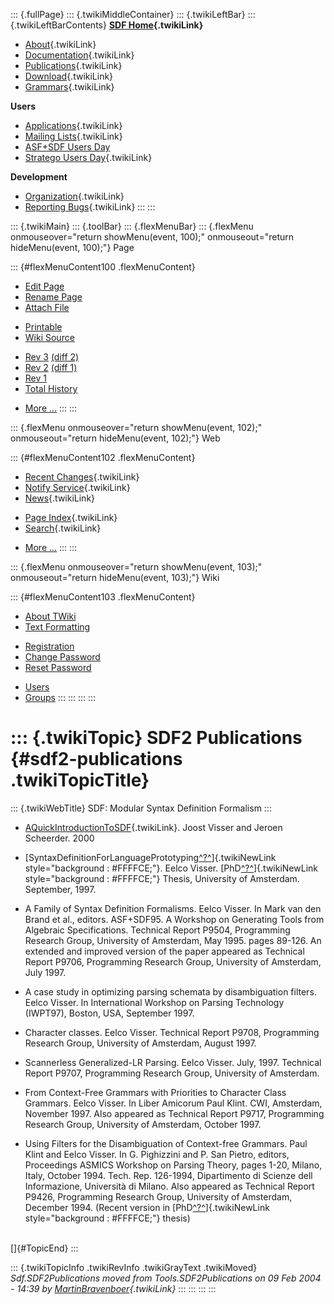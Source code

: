 ::: {.fullPage}
::: {.twikiMiddleContainer}
::: {.twikiLeftBar}
::: {.twikiLeftBarContents}
**[SDF Home](WebHome){.twikiLink}**

-   [About](SdfLanguage){.twikiLink}
-   [Documentation](SdfDocumentation){.twikiLink}
-   [Publications](SdfPublications){.twikiLink}
-   [Download](SdfSoftware){.twikiLink}
-   [Grammars](SdfGrammars){.twikiLink}

**Users**

-   [Applications](SdfApplications){.twikiLink}
-   [Mailing Lists](MailingList){.twikiLink}
-   [ASF+SDF Users
    Day](http://www.cwi.nl/htbin/sen1/twiki/bin/view/SEN1/ASFSDFUsersDay)
-   [Stratego Users Day](../Stratego/StrategoUsersDay){.twikiLink}

**Development**

-   [Organization](SdfDevelopment){.twikiLink}
-   [Reporting Bugs](SdfBugs){.twikiLink}
:::
:::

::: {.twikiMain}
::: {.toolBar}
::: {.flexMenuBar}
::: {.flexMenu onmouseover="return showMenu(event, 100);" onmouseout="return hideMenu(event, 100);"}
Page

::: {#flexMenuContent100 .flexMenuContent}
-   [Edit
    Page](http://www.program-transformation.org/edit/SdfBackup/SDF2Publications?t=1536827745)
-   [Rename
    Page](http://www.program-transformation.org/rename/SdfBackup/SDF2Publications)
-   [Attach
    File](http://www.program-transformation.org/attach/SdfBackup/SDF2Publications)

<!-- -->

-   [Printable](http://www.program-transformation.org/view/SdfBackup/SDF2Publications?skin=print.pattern)
-   [Wiki
    Source](http://www.program-transformation.org/view/SdfBackup/SDF2Publications?skin=text&raw=on&contenttype=text/plain)

<!-- -->

-   [Rev
    3](http://www.program-transformation.org/view/SdfBackup/SDF2Publications?rev=1.3)
    [(diff 2)](http://www.program-transformation.org/rdiff/SdfBackup/SDF2Publications?rev1=1.3&rev2=1.2)
-   [Rev
    2](http://www.program-transformation.org/view/SdfBackup/SDF2Publications?rev=1.2)
    [(diff 1)](http://www.program-transformation.org/rdiff/SdfBackup/SDF2Publications?rev1=1.2&rev2=1.1)
-   [Rev
    1](http://www.program-transformation.org/view/SdfBackup/SDF2Publications?rev=1.1)
-   [Total
    History](http://www.program-transformation.org/rdiff/SdfBackup/SDF2Publications)

<!-- -->

-   [More
    \...](http://www.program-transformation.org/oops/SdfBackup/SDF2Publications?template=oopsmore&param1=1.3&param2=1.3)
:::
:::

::: {.flexMenu onmouseover="return showMenu(event, 102);" onmouseout="return hideMenu(event, 102);"}
Web

::: {#flexMenuContent102 .flexMenuContent}
-   [Recent Changes](WebChanges){.twikiLink}
-   [Notify Service](WebNotify){.twikiLink}
-   [News](WebNews){.twikiLink}

<!-- -->

-   [Page Index](WebIndex){.twikiLink}
-   [Search](WebSearch){.twikiLink}

<!-- -->

-   [More
    \...](http://www.program-transformation.org/oops/SdfBackup/SDF2Publications?template=oopsmore&param1=1.3&param2=1.3)
:::
:::

::: {.flexMenu onmouseover="return showMenu(event, 103);" onmouseout="return hideMenu(event, 103);"}
Wiki

::: {#flexMenuContent103 .flexMenuContent}
-   [About
    TWiki](http://www.program-transformation.org/view/TWiki/WebHome)
-   [Text
    Formatting](http://www.program-transformation.org/view/TWiki/TextFormattingRules)

<!-- -->

-   [Registration](http://www.program-transformation.org/view/TWiki/TWikiRegistration)
-   [Change
    Password](http://www.program-transformation.org/view/TWiki/ChangePassword)
-   [Reset
    Password](http://www.program-transformation.org/view/TWiki/ResetPassword)

<!-- -->

-   [Users](http://www.program-transformation.org/view/Main/TWikiUsers)
-   [Groups](http://www.program-transformation.org/view/Main/TWikiGroups)
:::
:::
:::
:::

::: {.twikiTopic}
SDF2 Publications {#sdf2-publications .twikiTopicTitle}
=================

::: {.twikiWebTitle}
SDF: Modular Syntax Definition Formalism
:::

-   [AQuickIntroductionToSDF](../Sdf/AQuickIntroductionToSDF){.twikiLink}.
    Joost Visser and Jeroen Scheerder. 2000

<!-- -->

-   [SyntaxDefinitionForLanguagePrototyping[^?^](http://www.program-transformation.org/edit/SdfBackup/SyntaxDefinitionForLanguagePrototyping?topicparent=SdfBackup.SDF2Publications)]{.twikiNewLink
    style="background : #FFFFCE;"}. Eelco Visser.
    [PhD[^?^](http://www.program-transformation.org/edit/SdfBackup/PhD?topicparent=SdfBackup.SDF2Publications)]{.twikiNewLink
    style="background : #FFFFCE;"} Thesis, University of Amsterdam.
    September, 1997.

<!-- -->

-   A Family of Syntax Definition Formalisms. Eelco Visser. In Mark van
    den Brand et al., editors. ASF+SDF95. A Workshop on Generating Tools
    from Algebraic Specifications. Technical Report P9504, Programming
    Research Group, University of Amsterdam, May 1995. pages 89-126. An
    extended and improved version of the paper appeared as Technical
    Report P9706, Programming Research Group, University of Amsterdam,
    July 1997.

<!-- -->

-   A case study in optimizing parsing schemata by disambiguation
    filters. Eelco Visser. In International Workshop on Parsing
    Technology (IWPT97), Boston, USA, September 1997.

<!-- -->

-   Character classes. Eelco Visser. Technical Report P9708, Programming
    Research Group, University of Amsterdam, August 1997.

<!-- -->

-   Scannerless Generalized-LR Parsing. Eelco Visser. July, 1997.
    Technical Report P9707, Programming Research Group, University of
    Amsterdam.

<!-- -->

-   From Context-Free Grammars with Priorities to Character Class
    Grammars. Eelco Visser. In Liber Amicorum Paul Klint. CWI,
    Amsterdam, November 1997. Also appeared as Technical Report P9717,
    Programming Research Group, University of Amsterdam, October 1997.

<!-- -->

-   Using Filters for the Disambiguation of Context-free Grammars. Paul
    Klint and Eelco Visser. In G. Pighizzini and P. San Pietro, editors,
    Proceedings ASMICS Workshop on Parsing Theory, pages 1-20, Milano,
    Italy, October 1994. Tech. Rep. 126-1994, Dipartimento di Scienze
    dell Informazione, Università di Milano. Also appeared as Technical
    Report P9426, Programming Research Group, University of Amsterdam,
    December 1994. (Recent version in
    [PhD[^?^](http://www.program-transformation.org/edit/SdfBackup/PhD?topicparent=SdfBackup.SDF2Publications)]{.twikiNewLink
    style="background : #FFFFCE;"} thesis)

\
[]{#TopicEnd}
:::

::: {.twikiTopicInfo .twikiRevInfo .twikiGrayText .twikiMoved}
*Sdf.SDF2Publications moved from Tools.SDF2Publications on 09 Feb 2004 -
14:39 by [MartinBravenboer](../Main/MartinBravenboer){.twikiLink}*
:::
:::
:::
:::
